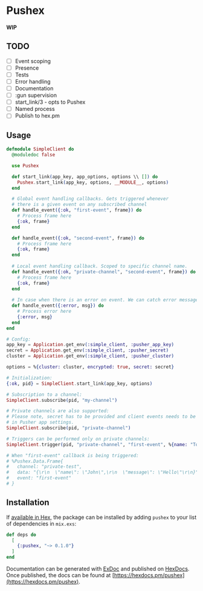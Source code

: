 # Pushex

**WIP**

## TODO
- [ ] Event scoping
- [ ] Presence
- [ ] Tests
- [ ] Error handling
- [ ] Documentation
- [ ] :gun supervision
- [ ] start_link/3 - opts to Pushex
- [ ] Named process
- [ ] Publish to hex.pm

## Usage
```elixir
defmodule SimpleClient do
  @moduledoc false

  use Pushex

  def start_link(app_key, app_options, options \\ []) do
    Pushex.start_link(app_key, options, __MODULE__, options)
  end

  # Global event handling callbacks. Gets triggered whenever
  # there is a given event on any subscribed channel
  def handle_event({:ok, "first-event", frame}) do
    # Process frame here
    {:ok, frame}
  end

  def handle_event({:ok, "second-event", frame}) do
    # Process frame here
    {:ok, frame}
  end
  
  # Local event handling callback. Scoped to specific channel name.
  def handle_event({:ok, "private-channel", "second-event", frame}) do
    # Process frame here
    {:ok, frame}
  end
  
  # In case when there is an error on event. We can catch error message.
  def handle_event({:error, msg}) do
    # Process error here
    {:error, msg}
  end
end

# Config:
app_key = Application.get_env(:simple_client, :pusher_app_key)
secret = Application.get_env(:simple_client, :pusher_secret)
cluster = Application.get_env(:simple_client, :pusher_cluster)

options = %{cluster: cluster, encrypted: true, secret: secret}

# Initialization:
{:ok, pid} = SimpleClient.start_link(app_key, options)

# Subscription to a channel:
SimpleClient.subscribe(pid, "my-channel")

# Private channels are also supported:
# Please note, secret has to be provided and client events needs to be enabled
# in Pusher app settings.
SimpleClient.subscribe(pid, "private-channel")

# Triggers can be performed only on private channels:
SimpleClient.trigger(pid, "private-channel", "first-event", %{name: "Tomas Koutsky"})

# When "first-event" callback is being triggered:
# %Pushex.Data.Frame{
#   channel: "private-test",
#   data: "{\r\n  \"name\": \"John\",\r\n  \"message\": \"Hello\"\r\n}",
#   event: "first-event"
# }
```

## Installation

If [available in Hex](https://hex.pm/docs/publish), the package can be installed
by adding `pushex` to your list of dependencies in `mix.exs`:

```elixir
def deps do
  [
    {:pushex, "~> 0.1.0"}
  ]
end
```

Documentation can be generated with [ExDoc](https://github.com/elixir-lang/ex_doc)
and published on [HexDocs](https://hexdocs.pm). Once published, the docs can
be found at [https://hexdocs.pm/pushex](https://hexdocs.pm/pushex).

